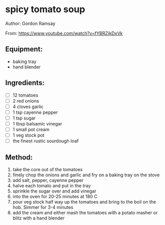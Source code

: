 # spicy tomato soup

Author: Gordon Ramsay

From: https://www.youtube.com/watch?v=fYBRZjkDxVk

## Equipment: 
- baking tray
- hand blender

## Ingredients:
- [ ] 12 tomatoes
- [ ] 2 red onions
- [ ] 4 cloves garlic
- [ ] 1 tsp cayenne pepper
- [ ] 1 tsp sugar
- [ ] 1 tbsp balsamic vinegar
- [ ] 1 small pot cream
- [ ] 1 veg stock pot
- [ ] the finest rustic sourdough loaf

## Method:
1. take the core out of the tomatoes
2. finely chop the onions and garlic and fry on a baking tray on the stove
3. add salt, pepper, cayenne pepper
4. halve each tomato and put in the tray
5. sprinkle the sugar over and add vinegar
6. into the oven for 20-25 minutes at 180 C
7. pour veg stock half way up the tomatoes and bring to the boil on the hob. Simmer for 3-4 minutes
8. add the cream and either mash the tomatoes with a potato masher or blitz with a hand blender